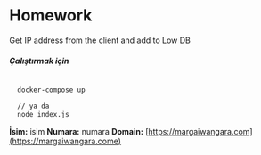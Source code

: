 # Homework

Get IP address from the client and add to Low DB

##### Çalıştırmak için

```bash

  docker-compose up

  // ya da
  node index.js

```

**İsim:** isim
**Numara:** numara
**Domain:** [https://margaiwangara.com](https://margaiwangara.come)
